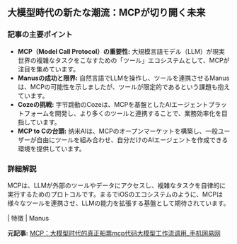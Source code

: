 ## 大模型時代の新たな潮流：MCPが切り開く未来

### 記事の主要ポイント

* **MCP（Model Call Protocol）の重要性:** 大規模言語モデル（LLM）が現実世界の複雑なタスクをこなすための「ツール」エコシステムとして、MCPが注目を集めています。
* **Manusの成功と限界:** 自然言語でLLMを操作し、ツールを連携させるManusは、MCPの可能性を示しましたが、ツールが限定的であるという課題も抱えています。
* **Cozeの挑戦:** 字节跳動のCozeは、MCPを基盤としたAIエージェントプラットフォームを開発し、より多くのツールと連携することで、業務効率化を目指しています。
* **MCP to Cの台頭:** 纳米AIは、MCPのオープンマーケットを構築し、一般ユーザーが自由にツールを組み合わせ、自分だけのAIエージェントを作成できる環境を提供しています。

### 詳細解説

MCPは、LLMが外部のツールやデータにアクセスし、複雑なタスクを自律的に実行するためのプロトコルです。まるでiOSのエコシステムのように、MCPは様々なツールを連携させ、LLMの能力を拡張する基盤として期待されています。

| 特徴 | Manus 

**元記事:** [MCP：大模型时代的真正船票mcp代码大模型工作流调用_手机网易网](https://m.163.com/dy/article/JU5VMRDN05118O92.html)
